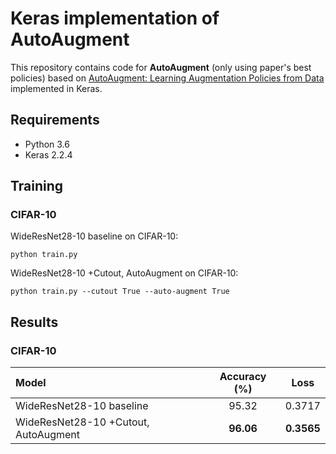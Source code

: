 # Keras implementation of AutoAugment
This repository contains code for **AutoAugment** (only using paper's best policies) based on [AutoAugment:
Learning Augmentation Policies from Data](https://arxiv.org/abs/1805.09501) implemented in Keras.

## Requirements
- Python 3.6
- Keras 2.2.4

## Training
### CIFAR-10
WideResNet28-10 baseline on CIFAR-10:
```
python train.py
```
WideResNet28-10 +Cutout, AutoAugment on CIFAR-10:
```
python train.py --cutout True --auto-augment True
```

## Results
### CIFAR-10
| Model                              |   Accuracy (%)    |   Loss   |
|:-----------------------------------|:-----------------:|:--------:|
|WideResNet28-10 baseline            |              95.32|    0.3717|
|WideResNet28-10 +Cutout, AutoAugment|          **96.06**|**0.3565**|
